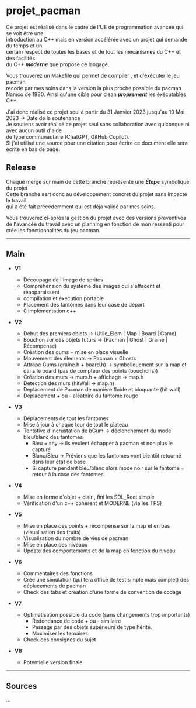 # projet_pacman
Ce projet est réalisé dans le cadre de l'UE de programmation avancée qui se voit être une  
introduction au C++ mais en version accélérée avec un projet qui demande du temps et un  
certain respect de toutes les bases et de tout les mécanismes du C++ et des facilités  
du C++ **_moderne_** que propose ce langage.  

Vous trouverez un Makefile qui permet de compiler , et d'éxécuter le jeu pacman   
recodé par mes soins dans la version la plus proche possible du pacman Namco de 1980.
Ainsi qu'une cible pour clean **_proprement_** les éxécutables C++.  

J'ai donc réalisé ce projet seul à partir du 31 Janvier 2023 jusqu'au 10 Mai 2023 -> Date de la soutenance    
Je soutiens avoir réalisé ce projet seul sans collaboration avec quiconque ni avec aucun outil d'aide   
de type communautaire (ChatGPT, GitHub Copilot).  
Si j'ai utilisé une source pour une citation pour écrire ce document elle sera écrite en bas de page.  

## Release 
Chaque merge sur main de cette branche représente une **_Étape_** symbolique du projet   
Cette branche sert donc au développement concret du projet sans impacté le travail   
qui a été fait précédemment qui est déjà validé par mes soins. 

Vous trouverez ci-après la gestion du projet avec des versions préventives de l'avancée du travail 
avec un planning en fonction de mon ressenti pour crée les fonctionnalités du jeu pacman.  

*** 

## Main 
- **V1**   
    - Découpage de l'image de sprites  
    - Compréhension du système des images qui s'effacent et réapparaissent  
    - compilation et éxécution portable  
    - Placement des fantômes dans leur case de départ  
    - 0 implémentation c++  

- **V2**   
    - Début des premiers objets -> (Utile_Elem | Map | Board | Game)  
    - Bouchon sur des objets futurs -> (Pacman | Ghost | Graine | Récompense)  
    - Création des gums + mise en place visuelle   
    - Mouvement des élements -> Pacman + Ghosts   
    - Attrape Gums (graine.h + board.h) -> symboliquement sur la map et dans le board (pas de compteur des points (bouchons))  
    - Création des murs -> murs.h + affichage -> map.h  
    - Détection des murs (hitWall -> map.h)   
    - Déplacement de Pacman de manière fluide et bloquante (hit wall)  
    - Déplacement + ou - aléatoire du fantome rouge    

- **V3**   
    - Déplacements de tout les fantomes   
    - Mise à jour à chaque tour de tout le plateau   
    - Tentative d'incrustation de bGum -> déclenchement du mode bleu/blanc des fantomes   
        - Bleu = shy -> ils veulent échapper à pacman et non plus le capturé  
        - Blanc/Bleu -> Préviens que les fantomes vont bientôt retourné dans leur état de base  
        - Si capture pendant bleu/blanc alors mode noir sur le fantome = retour à la case des fantomes  


- **V4**   
    - Mise en forme d'objet + clair , fini les SDL_Rect simple  
    - Vérification d'un c++ cohérent et MODERNE (via les TPS)

- **V5**   
    - Mise en place des points + récompense sur la map et en bas (visualisation des fruits)  
    - Visualisation du nombre de vies de pacman  
    - Mise en place des niveaux   
    - Update des comportements et de la map en fonction du niveau   

- **V6**   
    - Commentaires des fonctions  
    - Crée une simulation (qui fera office de test simple mais complet) des déplacements de pacman  
    - Check des tabs et création d'une forme de convention de codage  

- **V7**   
    - Optimatisation possible du code (sans changements trop importants)  
        - Redondance de code + ou - similaire  
        - Passage par des objets supérieurs de type hérité.
        - Maximiser les ternaires
    - Check des consignes du sujet  

- **V8**  
    - Potentielle version finale 

***

## Sources   
...  